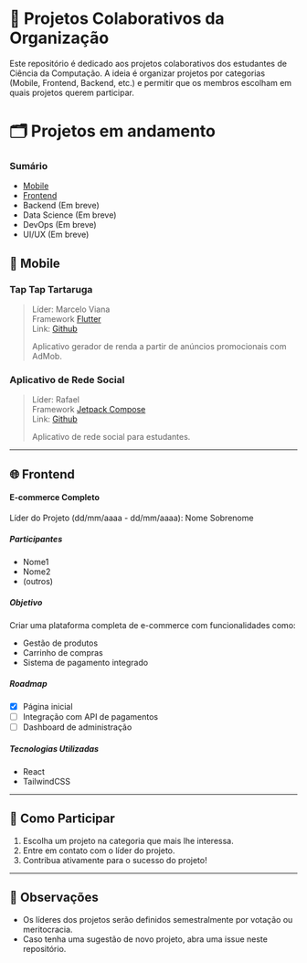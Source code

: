 # 🚀 Projetos Colaborativos da Organização  

Este repositório é dedicado aos projetos colaborativos dos estudantes de Ciência da Computação. A ideia é organizar projetos por categorias (Mobile, Frontend, Backend, etc.) e permitir que os membros escolham em quais projetos querem participar.

# 🗂️ Projetos em andamento  
### Sumário
- [Mobile](#-mobile)
- [Frontend](#-frontend) 
- Backend (Em breve)
- Data Science (Em breve)
- DevOps (Em breve)
- UI/UX (Em breve)


## 📱 Mobile  

<h3>Tap Tap Tartaruga</h3>

> Líder: Marcelo Viana
> <br> Framework [Flutter](https://flutter.dev)
> <br>Link: [Github](https://github.com/alunos-uninter/mobile-admob/tree/main)
> <p>Aplicativo gerador de renda a partir de anúncios promocionais com AdMob.</p>

<h3>Aplicativo de Rede Social</h3>

> Líder: Rafael
> <br> Framework [Jetpack Compose](https://developer.android.com/jetpack/compose)
> <br>Link: [Github](https://github.com/alunos-uninter/mobile-rede-social/tree/main)
> <p>Aplicativo de rede social para estudantes.</p>
---

## 🌐 Frontend  

#### **E-commerce Completo**  
Líder do Projeto (dd/mm/aaaa - dd/mm/aaaa): Nome Sobrenome  

##### **Participantes**  
- Nome1  
- Nome2  
- (outros)  

##### **Objetivo**  
Criar uma plataforma completa de e-commerce com funcionalidades como:  
- Gestão de produtos  
- Carrinho de compras  
- Sistema de pagamento integrado  

##### **Roadmap**  
- [x] Página inicial  
- [ ] Integração com API de pagamentos  
- [ ] Dashboard de administração  

##### **Tecnologias Utilizadas**  
- React  
- TailwindCSS  

---

## 👥 Como Participar  
1. Escolha um projeto na categoria que mais lhe interessa.  
2. Entre em contato com o líder do projeto.  
3. Contribua ativamente para o sucesso do projeto!  

---

## 📑 Observações  
- Os líderes dos projetos serão definidos semestralmente por votação ou meritocracia.  
- Caso tenha uma sugestão de novo projeto, abra uma issue neste repositório.  
